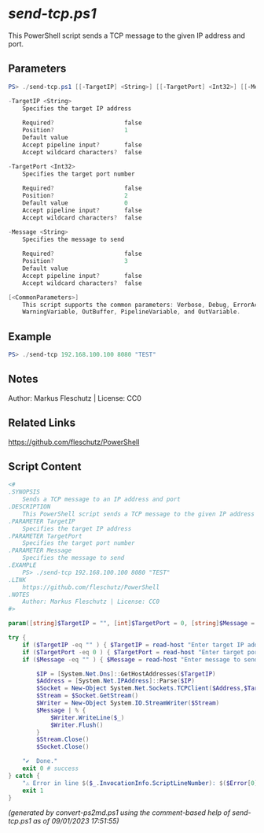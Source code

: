*send-tcp.ps1*
================

This PowerShell script sends a TCP message to the given IP address and port.

Parameters
----------
```powershell
PS> ./send-tcp.ps1 [[-TargetIP] <String>] [[-TargetPort] <Int32>] [[-Message] <String>] [<CommonParameters>]

-TargetIP <String>
    Specifies the target IP address
    
    Required?                    false
    Position?                    1
    Default value                
    Accept pipeline input?       false
    Accept wildcard characters?  false

-TargetPort <Int32>
    Specifies the target port number
    
    Required?                    false
    Position?                    2
    Default value                0
    Accept pipeline input?       false
    Accept wildcard characters?  false

-Message <String>
    Specifies the message to send
    
    Required?                    false
    Position?                    3
    Default value                
    Accept pipeline input?       false
    Accept wildcard characters?  false

[<CommonParameters>]
    This script supports the common parameters: Verbose, Debug, ErrorAction, ErrorVariable, WarningAction, 
    WarningVariable, OutBuffer, PipelineVariable, and OutVariable.
```

Example
-------
```powershell
PS> ./send-tcp 192.168.100.100 8080 "TEST"

```

Notes
-----
Author: Markus Fleschutz | License: CC0

Related Links
-------------
https://github.com/fleschutz/PowerShell

Script Content
--------------
```powershell
<#
.SYNOPSIS
	Sends a TCP message to an IP address and port
.DESCRIPTION
	This PowerShell script sends a TCP message to the given IP address and port.
.PARAMETER TargetIP
	Specifies the target IP address
.PARAMETER TargetPort
	Specifies the target port number
.PARAMETER Message
	Specifies the message to send
.EXAMPLE
	PS> ./send-tcp 192.168.100.100 8080 "TEST"
.LINK
	https://github.com/fleschutz/PowerShell
.NOTES
	Author: Markus Fleschutz | License: CC0
#>

param([string]$TargetIP = "", [int]$TargetPort = 0, [string]$Message = "")

try {
	if ($TargetIP -eq "" ) { $TargetIP = read-host "Enter target IP address" }
	if ($TargetPort -eq 0 ) { $TargetPort = read-host "Enter target port" }
	if ($Message -eq "" ) { $Message = read-host "Enter message to send" }

        $IP = [System.Net.Dns]::GetHostAddresses($TargetIP) 
        $Address = [System.Net.IPAddress]::Parse($IP) 
        $Socket = New-Object System.Net.Sockets.TCPClient($Address,$TargetPort) 
        $Stream = $Socket.GetStream() 
        $Writer = New-Object System.IO.StreamWriter($Stream)
        $Message | % {
        	$Writer.WriteLine($_)
        	$Writer.Flush()
        }
        $Stream.Close()
        $Socket.Close()

	"✔️  Done."
	exit 0 # success
} catch {
	"⚠️ Error in line $($_.InvocationInfo.ScriptLineNumber): $($Error[0])"
	exit 1
}
```

*(generated by convert-ps2md.ps1 using the comment-based help of send-tcp.ps1 as of 09/01/2023 17:51:55)*
